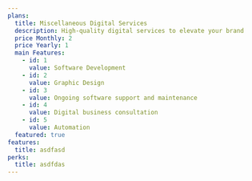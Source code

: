 ```yaml
---
plans:
  title: Miscellaneous Digital Services
  description: High-quality digital services to elevate your brand
  price Monthly: 2
  price Yearly: 1
  main Features:
    - id: 1
      value: Software Development
    - id: 2
      value: Graphic Design
    - id: 3
      value: Ongoing software support and maintenance
    - id: 4
      value: Digital business consultation
    - id: 5
      value: Automation
  featured: true
features:
  title: asdfasd
perks:
  title: asdfdas
---
```

